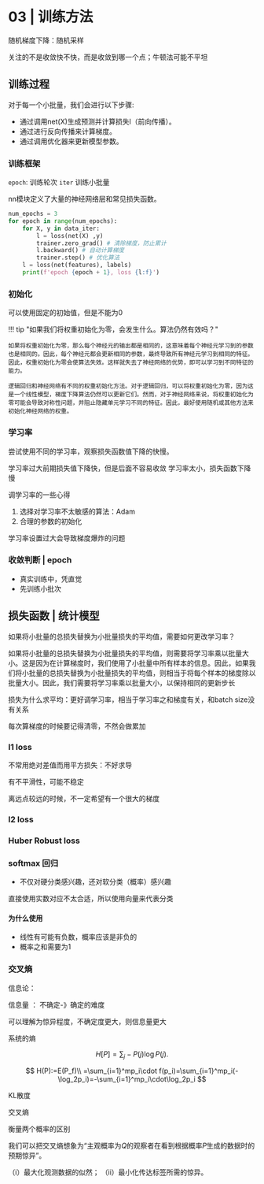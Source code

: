 # 03 | 训练方法

随机梯度下降：随机采样

关注的不是收敛快不快，而是收敛到哪一个点；牛顿法可能不平坦
## 训练过程

对于每一个小批量，我们会进行以下步骤:

- 通过调用net(X)生成预测并计算损失l（前向传播）。
- 通过进行反向传播来计算梯度。
- 通过调用优化器来更新模型参数。


### 训练框架
`epoch`: 训练轮次
`iter` 训练小批量

nn模块定义了大量的神经网络层和常见损失函数。
```python
num_epochs = 3
for epoch in range(num_epochs):
    for X, y in data_iter:
        l = loss(net(X) ,y)
        trainer.zero_grad() # 清除梯度，防止累计
        l.backward() # 自动计算梯度
        trainer.step() # 优化算法
    l = loss(net(features), labels)
    print(f'epoch {epoch + 1}, loss {l:f}')
```

### 初始化
可以使用固定的初始值，但是不能为0

!!! tip "如果我们将权重初始化为零，会发生什么。算法仍然有效吗？"

    如果将权重初始化为零，那么每个神经元的输出都是相同的，这意味着每个神经元学习到的参数也是相同的。因此，每个神经元都会更新相同的参数，最终导致所有神经元学习到相同的特征。因此，权重初始化为零会使算法失效。这样就失去了神经网络的优势，即可以学习到不同特征的能力。
    
    逻辑回归和神经网络有不同的权重初始化方法。对于逻辑回归，可以将权重初始化为零，因为这是一个线性模型，梯度下降算法仍然可以更新它们。然而，对于神经网络来说，将权重初始化为零可能会导致对称性问题，并阻止隐藏单元学习不同的特征。因此，最好使用随机或其他方法来初始化神经网络的权重。




### 学习率

尝试使用不同的学习率，观察损失函数值下降的快慢。

学习率过大前期损失值下降快，但是后面不容易收敛
学习率太小，损失函数下降慢

调学习率的一些心得
1. 选择对学习率不太敏感的算法：Adam
2. 合理的参数的初始化
  

学习率设置过大会导致梯度爆炸的问题


### 收敛判断 | epoch
- 真实训练中，凭直觉
- 先训练小批次



## 损失函数 | 统计模型

如果将小批量的总损失替换为小批量损失的平均值，需要如何更改学习率？

如果将小批量的总损失替换为小批量损失的平均值，则需要将学习率乘以批量大小。这是因为在计算梯度时，我们使用了小批量中所有样本的信息。因此，如果我们将小批量的总损失替换为小批量损失的平均值，则相当于将每个样本的梯度除以批量大小。因此，我们需要将学习率乘以批量大小，以保持相同的更新步长


损失为什么求平均：更好调学习率，相当于学习率之和梯度有关，和batch size没有关系

每次算梯度的时候要记得清零，不然会做累加

### l1 loss
不常用绝对差值而用平方损失：不好求导

有不平滑性，可能不稳定

离远点较远的时候，不一定希望有一个很大的梯度
### l2 loss


### Huber Robust loss

### softmax 回归
- 不仅对硬分类感兴趣，还对软分类（概率）感兴趣

直接使用实数对应不太合适，所以使用向量来代表分类

#### 为什么使用
- 线性有可能有负数，概率应该是非负的
- 概率之和需要为1



### 交叉熵



信息论：

信息量 ： 不确定-》确定的难度

可以理解为惊异程度，不确定度更大，则信息量更大

系统的熵

$$
H[P] = \sum_j - P(j) \log P(j).
$$



$$
H(P):=E(P_f)\\
=\sum_{i=1}^mp_i\cdot f(p_i)=\sum_{i=1}^mp_i(-\log_2p_i)=-\sum_{i=1}^mp_i\cdot\log_2p_i
$$

KL散度

交叉熵

衡量两个概率的区别

我们可以把交叉熵想象为“主观概率为$Q$的观察者在看到根据概率$P$生成的数据时的预期惊异”。 

（i）最大化观测数据的似然；
（ii）最小化传达标签所需的惊异。
